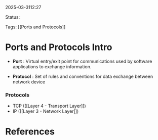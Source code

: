 
2025-03-3112:27

Status:

Tags: [[Ports and Protocols]]


# Ports and Protocols Intro

- **Port** :
  Virtual entry/exit point for communications used by software applications to exchange information.

- **Protocol** :
  Set of rules and conventions for data exchange between network device

### Protocols
- TCP ([[Layer 4 - Transport Layer]])
- IP ([[Layer 3 - Network Layer]])

# References
